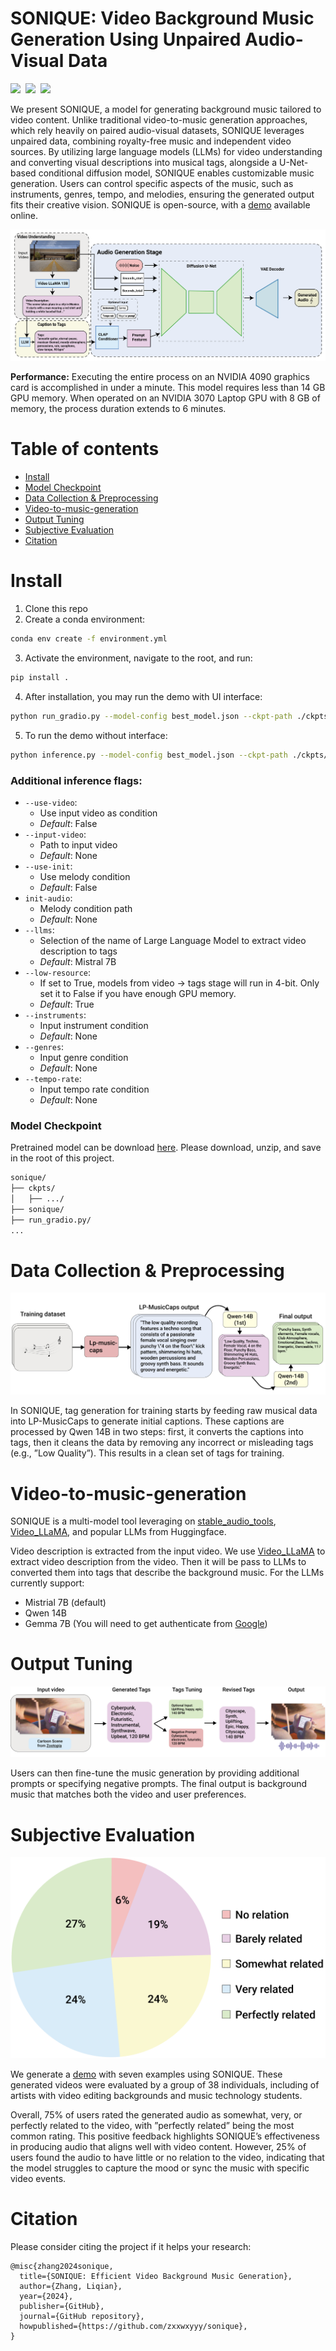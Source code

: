 

# SONIQUE: Video Background Music Generation Using Unpaired Audio-Visual Data

<div style='display:flex; gap: 0.5rem; '>
<a href='https://zxxwxyyy.github.io/templates/sonique.html'><img src='https://img.shields.io/badge/Demo-Website-blueviolet'></a>
<!-- <a href=''><img src='https://img.shields.io/badge/%F0%9F%A4%97%20Hugging%20Face-Demo(Coming Soon)-blue'></a> -->
<a href=''><img src='https://img.shields.io/badge/Paper-arXiv-red'></a>
<a href='https://drive.google.com/file/d/1kRy-B82ZGvRrJq4M5ob45jOvQgp9r_Xz/view?usp=sharing'><img src='https://img.shields.io/badge/Dowload-Checkpoint-green'></a>
</div>

We present SONIQUE, a model for generating
background music tailored to video content. Unlike traditional
video-to-music generation approaches, which rely heavily on
paired audio-visual datasets, SONIQUE leverages unpaired data,
combining royalty-free music and independent video sources. By
utilizing large language models (LLMs) for video understanding
and converting visual descriptions into musical tags, alongside
a U-Net-based conditional diffusion model, SONIQUE enables
customizable music generation. Users can control specific aspects
of the music, such as instruments, genres, tempo, and melodies,
ensuring the generated output fits their creative vision. SONIQUE
is open-source, with a [demo](https://zxxwxyyy.github.io/templates/sonique.html) available online.

![t2i](demo_videos/assets/sonique.png)

**Performance:** Executing the entire process on an NVIDIA 4090 graphics card is accomplished in under a minute. This model requires less than 14 GB GPU memory. When operated on an NVIDIA 3070 Laptop GPU with 8 GB of memory, the process duration extends to 6 minutes.

# Table of contents
<!-- - [Demo](https://github.com/zxxwxyyy/sonique?tab=readme-ov-file#demo) -->
- [Install](#install)
- [Model Checkpoint](#model-checkpoint)
- [Data Collection & Preprocessing](#data-collection--preprocessing)
- [Video-to-music-generation](#video-to-music-generation)
- [Output Tuning](#output-tuning)
- [Subjective Evaluation](#subjective-evaluation)
- [Citation](#citation)
<!-- - [Fine-tune LLM experiment](#fine-tune-llm) -->

# Install 
1. Clone this repo 
2. Create a conda environment: 
```bash
conda env create -f environment.yml
```
3. Activate the environment, navigate to the root, and run:
```bash
pip install .
```
4. After installation, you may run the demo with UI interface:
```bash
python run_gradio.py --model-config best_model.json --ckpt-path ./ckpts/stable_ep=220.ckpt
```
5. To run the demo without interface:
```bash
python inference.py --model-config best_model.json --ckpt-path ./ckpts/stable_ep=220.ckpt
```
### Additional inference flags:
- `--use-video`:
    - Use input video as condition
    - *Default*: False
- `--input-video`:
    - Path to input video 
    - *Default*: None
- `--use-init`:
    - Use melody condition
    - *Default*: False
- `init-audio`:
    - Melody condition path
    - *Default*: None
- `--llms`:
    - Selection of the name of Large Language Model to extract video description to tags
    - *Default*: Mistral 7B
- `--low-resource`:
    - If set to True, models from video -> tags stage will run in 4-bit. Only set it to False if you have enough GPU memory.
    - *Default*: True
- `--instruments`:
    - Input instrument condition
    - *Default*: None
- `--genres`:
    - Input genre condition
    - *Default*: None
- `--tempo-rate`:
    - Input tempo rate condition
    - *Default*: None
  
### Model Checkpoint
Pretrained model can be download [here](https://drive.google.com/file/d/1kRy-B82ZGvRrJq4M5ob45jOvQgp9r_Xz/view?usp=sharing). Please download, unzip, and save in the root of this project. 
```bash
sonique/
├── ckpts/
│   ├── .../
├── sonique/
├── run_gradio.py/
...
```

# Data Collection & Preprocessing

![t2i](./demo_videos/assets/dataset.jpg)

In SONIQUE, tag generation for training starts by feeding raw musical data into LP-MusicCaps to generate initial captions. These captions are
processed by Qwen 14B in two steps: first, it converts the captions into tags, then it cleans the data by removing any incorrect or misleading tags (e.g.,
”Low Quality”). This results in a clean set of tags for training.
<!-- See [here](./data_preprocessing/README.md) for details. -->

# Video-to-music-generation
SONIQUE is a multi-model tool leveraging on [stable_audio_tools](https://github.com/Stability-AI/stable-audio-tools), [Video_LLaMA](https://github.com/DAMO-NLP-SG/Video-LLaMA), and popular LLMs from Huggingface. 

Video description is extracted from the input video. We use [Video_LLaMA](https://github.com/DAMO-NLP-SG/Video-LLaMA) to extract video description from the video. Then it will be pass to LLMs to converted them into tags that describe the background music. For the LLMs currently support: 
- Mistrial 7B (default)
- Qwen 14B
- Gemma 7B (You will need to get authenticate from [Google](https://huggingface.co/google/gemma-7b-it))

# Output Tuning
![t2i](./demo_videos/assets/tuning.jpg)

Users can then fine-tune the music generation by providing additional prompts or
specifying negative prompts. The final output is background music that matches both the video and user preferences.

# Subjective Evaluation 
![t2i](./demo_videos/assets/Human1.png)

We generate a [demo](https://zxxwxyyy.github.io/templates/sonique.html) with seven examples using SONIQUE. These generated videos were evaluated
by a group of 38 individuals, including of artists with video
editing backgrounds and music technology students. 

Overall, 75% of users rated the generated audio as somewhat, very, or perfectly related to the video, with ”perfectly
related” being the most common rating. This positive feedback highlights SONIQUE’s effectiveness in producing audio that
aligns well with video content. However, 25% of users found
the audio to have little or no relation to the video, indicating
that the model struggles to capture the mood or sync the music
with specific video events.

<!-- # Fine-tune LLM 
Fine-tuning the LLM at the `caption to tags` stage may improve the model's performance. To see that, I run an experiment fine-tuning `mistral-7b` with paired video description and audio tags. See [here](/fine_tune_llm/README.md) for the detailed process of how this is achieved.  -->

# Citation
Please consider citing the project if it helps your research:
```
@misc{zhang2024sonique,
  title={SONIQUE: Efficient Video Background Music Generation},
  author={Zhang, Liqian},
  year={2024},
  publisher={GitHub},
  journal={GitHub repository},
  howpublished={https://github.com/zxxwxyyy/sonique},
}
```